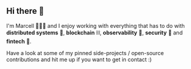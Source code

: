 ## Hi there 👋

I'm Marcell 🧑🏻‍💻 and I enjoy working with everything that has to do with **distributed systems** 🛜, **blockchain** ⛓️, **observability** 🔭, **security** 🔐 and **fintech** 💸.

Have a look at some of my pinned side-projects / open-source contributions and hit me up if you want to get in contact :)

<!--
**maindotmarcell/maindotmarcell** is a ✨ _special_ ✨ repository because its `README.md` (this file) appears on your GitHub profile.

Here are some ideas to get you started:

- 🔭 I’m currently working on ...
- 🌱 I’m currently learning ...
- 👯 I’m looking to collaborate on ...
- 🤔 I’m looking for help with ...
- 💬 Ask me about ...
- 📫 How to reach me: ...
- 😄 Pronouns: ...
- ⚡ Fun fact: ...

Archived:

Currently, I'm working with **Typescript** and **Go** along with cloud native goodies such as **Docker**, **Kubernetes** and **AWS**. 
Although now I'm leaning more towards the backend and even infrastucture side of the spectrum, in my previous roles I also became proficient in **React** and **Java**, during which time I primarily focused on the frontend. 

-->
